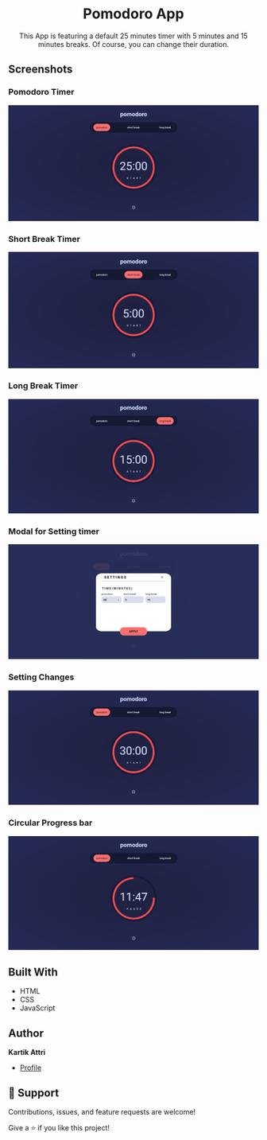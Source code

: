 <h1 align="center">Pomodoro App</h1>

<p align="center">This App is featuring a default 25 minutes timer with 5 minutes and 15 minutes breaks. Of course, you can change their duration.
</p>

## Screenshots

### Pomodoro Timer
![](screenshots/screen1.PNG)
### Short Break Timer 
![](screenshots/screen2.PNG)
### Long Break Timer
![](screenshots/screen3.PNG)
### Modal for Setting timer
![](screenshots/screen4.PNG)
### Setting Changes
![](screenshots/screen5.PNG)
### Circular Progress bar
![](screenshots/screen6.PNG)


## Built With

- HTML
- CSS
- JavaScript

## Author

**Kartik Attri**

- [Profile](https://github.com/kartik-05 "Kartik Attri")

## 🤝 Support

Contributions, issues, and feature requests are welcome!

Give a ⭐️ if you like this project!

